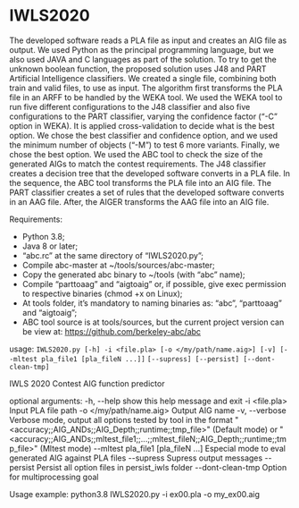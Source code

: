 # IWLS2020
The developed software reads a PLA file as input and creates an AIG file as output.
We used Python as the principal programming language, but we also used JAVA and C languages as part of the solution.
To try to get the unknown boolean function, the proposed solution uses J48 and PART Artificial Intelligence classifiers.
We created a single file, combining both train and valid files, to use as input. The algorithm first transforms the PLA file in an ARFF to be handled by the WEKA tool. We used the WEKA tool to run five different configurations to the J48 classifier and also five configurations to the PART classifier, varying the confidence factor (“-C” option in WEKA).  It is applied cross-validation to decide what is the best option. We chose the best classifier and confidence option, and we used the minimum number of objects (“-M”) to test 6 more variants. Finally, we chose the best option. We used the ABC tool to check the size of the generated AIGs to match the contest requirements. 
The J48 classifier creates a decision tree that the developed software converts in a PLA file. In the sequence, the ABC tool transforms the PLA file into an AIG file.
The PART classifier creates a set of rules that the developed software converts in an AAG file. After, the AIGER transforms the AAG file into an AIG file.

Requirements:
* Python 3.8;
* Java 8 or later;
* “abc.rc” at the same directory of “IWLS2020.py”;
* Compile abc-master at ~/tools/sources/abc-master;
* Copy the generated abc binary to ~/tools (with “abc” name);
* Compile “parttoaag” and “aigtoaig” or, if possible, give exec permission to respective binaries (chmod +x on Linux);
* At tools folder, it’s mandatory to naming binaries as: “abc”, “parttoaag” and “aigtoaig”;
* ABC tool source is at tools/sources, but the current project version can be view at: https://github.com/berkeley-abc/abc 

usage: `IWLS2020.py [-h] -i <file.pla> [-o </my/path/name.aig>] [-v] [--mltest pla_file1 [pla_fileN ...]]` 
`[--supress] [--persist] [--dont-clean-tmp]`

IWLS 2020 Contest AIG function predictor

optional arguments:
  -h, --help            show this help message and exit
  -i <file.pla>         Input PLA file path
  -o </my/path/name.aig>
                        Output AIG name
  -v, --verbose         Verbose mode, output all options tested by tool in the format
                        "<accuracy;;AIG_ANDs;;AIG_Depth;;runtime;;tmp_file>" (Default mode) or
                        "<accuracy;;AIG_ANDs;;mltest_file1;;...;;mltest_fileN;;AIG_Depth;;runtime;;tmp_file>"
                        (Mltest mode)
  --mltest pla_file1 [pla_fileN ...]
                        Especial mode to eval generated AIG against PLA files
  --supress             Supress output messages
  --persist             Persist all option files in persist_iwls folder
  --dont-clean-tmp      Option for multiprocessing goal

Usage example: python3.8 IWLS2020.py -i ex00.pla -o my_ex00.aig
